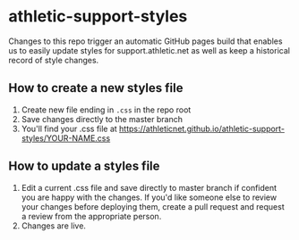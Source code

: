 # athletic-support-styles
Changes to this repo trigger an automatic GitHub pages build that enables us to easily update styles for support.athletic.net as well as keep a historical record of style changes.

## How to create a new styles file
1. Create new file ending in `.css` in the repo root
2. Save changes directly to the master branch
3. You'll find your .css file at https://athleticnet.github.io/athletic-support-styles/YOUR-NAME.css

## How to update a styles file
1. Edit a current .css file and save directly to master branch if confident you are happy with the changes. If you'd like someone else to review your changes before deploying them, create a pull request and request a review from the appropriate person.
2. Changes are live.
